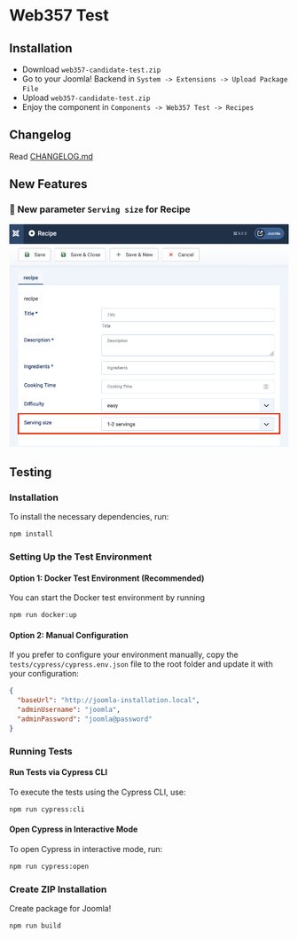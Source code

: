 # Web357 Test

## Installation

- Download `web357-candidate-test.zip`
- Go to your Joomla! Backend in `System -> Extensions -> Upload Package File`
- Upload `web357-candidate-test.zip`
- Enjoy the component in `Components -> Web357 Test -> Recipes`

## Changelog

Read [CHANGELOG.md](CHANGELOG.md)

## New Features

### 🚨 New parameter `Serving size` for Recipe
![Serving size parameter for Recipe](./assets/images/01-serving-parameter-field.png)

## Testing

### Installation

To install the necessary dependencies, run:

```bash
npm install
```

### Setting Up the Test Environment

#### Option 1: Docker Test Environment (Recommended)

You can start the Docker test environment by running

```bash
npm run docker:up
```

#### Option 2: Manual Configuration

If you prefer to configure your environment manually, copy the `tests/cypress/cypress.env.json` file to the root folder
and update it with your configuration:

```json
{
  "baseUrl": "http://joomla-installation.local",
  "adminUsername": "joomla",
  "adminPassword": "joomla@password"
}
```

### Running Tests

#### Run Tests via Cypress CLI

To execute the tests using the Cypress CLI, use:

```bash
npm run cypress:cli
```

#### Open Cypress in Interactive Mode

To open Cypress in interactive mode, run:

```bash
npm run cypress:open
```

### Create ZIP Installation

Create package for Joomla!

```bash
npm run build
```
